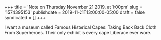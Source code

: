 +++
title = 'Note on Thursday November 21 2019, at 1:00pm'
slug = '1574395153'
publishdate = 2019-11-21T13:00:00-05:00
draft = false
syndicated = []
+++

I want a museum called Famous Historical Capes: Taking Back Back Cloth From Superheroes. Their only exhibit is every cape Liberace ever wore.

